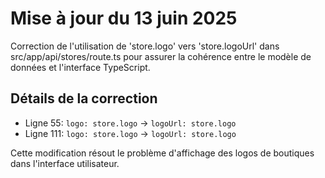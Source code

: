 # Mise à jour du 13 juin 2025

Correction de l'utilisation de 'store.logo' vers 'store.logoUrl' dans src/app/api/stores/route.ts pour assurer la cohérence entre le modèle de données et l'interface TypeScript.

## Détails de la correction
- Ligne 55: `logo: store.logo` → `logoUrl: store.logo`
- Ligne 111: `logo: store.logo` → `logoUrl: store.logo`

Cette modification résout le problème d'affichage des logos de boutiques dans l'interface utilisateur.

